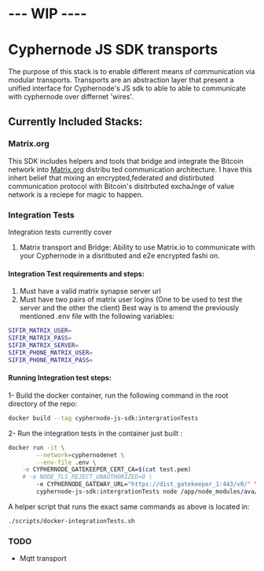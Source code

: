 # --- WIP ----
# Cyphernode JS SDK transports
The purpose of this stack is to enable different means of communication via modular transports.
Transports are an abstraction layer that present a unified interface for Cyphernode's JS sdk to able to able to communicate with cyphernode over differnet 'wires'.

## Currently Included Stacks: 
### Matrix.org
This SDK includes helpers and tools that bridge and integrate the Bitcoin network into [Matrix.org](https://matrix.org) distribu  ted communication architecture.
I have this inhert belief that mixing an encrypted,federated and distirbuted communication protocol with Bitcoin's disitrbuted exchaJnge of value network is a reciepe for magic to happen.

### Integration Tests
Integration tests currently cover
1. Matrix transport and Bridge: Ability to use Matrix.io to communicate with your Cyphernode in a disritbuted and e2e encrypted fashi
on.

#### Integration Test requirements and steps:

1. Must have a valid matrix synapse server url
2. Must have two pairs of matrix user logins (One to be used to test the server and the other the client)
Best way is to amend the previously mentioned .env file with the following variables:

```bash
SIFIR_MATRIX_USER=
SIFIR_MATRIX_PASS=
SIFIR_MATRIX_SERVER=
SIFIR_PHONE_MATRIX_USER=
SIFIR_PHONE_MATRIX_PASS=
```
#### Running Integration test steps:

1- Build the docker container, run the following command in the root directory of the repo:
```bash
docker build --tag cyphernode-js-sdk:intergrationTests
```
2-  Run the integration tests in the container just built : 
```bash
docker run -it \
        --network=cyphernodenet \
        --env-file .env \
	-e CYPHERNODE_GATEKEEPER_CERT_CA=$(cat test.pem)
	# -e NODE_TLS_REJECT_UNAUTHORIZED=0 \
        -e CYPHERNODE_GATEWAY_URL="https://dist_gatekeeper_1:443/v0/" \
        cyphernode-js-sdk:intergrationTests node /app/node_modules/ava/cli.js integrationTests/*.spec.js
```
A helper script that runs the exact same commands as above is located in:
```bash
./scripts/docker-integrationTests.sh
```
### TODO
- Mqtt transport
